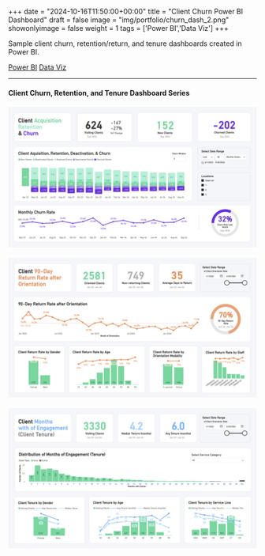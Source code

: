 +++
date = "2024-10-16T11:50:00+00:00"
title = "Client Churn Power BI Dashboard"
draft = false
image = "img/portfolio/churn_dash_2.png"
showonlyimage = false
weight = 1
tags = ['Power BI','Data Viz']
+++

Sample client churn, retention/return, and tenure dashboards created in Power BI.

<div class=Tags>
<span><a href="/tags/power-bi/">Power BI</a></span>
<span><a href="/tags/data-viz/">Data Viz</a></span>
</div>
<!--more-->
<hr>

#### Client Churn, Retention, and Tenure Dashboard Series

![Churn Dashboard](/img/portfolio/churn_dash_2.png)


![Retention Dashboard](/img/portfolio/return_dash_2.png)


![Tenure Dashboard](/img/portfolio/tenure_dash_2.png)